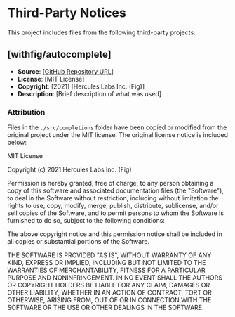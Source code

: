 # Third-Party Notices

This project includes files from the following third-party projects:

## [withfig/autocomplete]
- **Source**: [[GitHub Repository URL](https://github.com/withfig/autocomplete)]
- **License**: [MIT License]
- **Copyright**: [2021] [Hercules Labs Inc. (Fig)]
- **Description**: [Brief description of what was used]

### Attribution
Files in the `./src/completions` folder have been copied or modified from the original project under the MIT license. The original license notice is included below:

MIT License

Copyright (c) 2021 Hercules Labs Inc. (Fig)

Permission is hereby granted, free of charge, to any person obtaining a copy
of this software and associated documentation files (the "Software"), to deal
in the Software without restriction, including without limitation the rights
to use, copy, modify, merge, publish, distribute, sublicense, and/or sell
copies of the Software, and to permit persons to whom the Software is
furnished to do so, subject to the following conditions:

The above copyright notice and this permission notice shall be included in all
copies or substantial portions of the Software.

THE SOFTWARE IS PROVIDED "AS IS", WITHOUT WARRANTY OF ANY KIND, EXPRESS OR
IMPLIED, INCLUDING BUT NOT LIMITED TO THE WARRANTIES OF MERCHANTABILITY,
FITNESS FOR A PARTICULAR PURPOSE AND NONINFRINGEMENT. IN NO EVENT SHALL THE
AUTHORS OR COPYRIGHT HOLDERS BE LIABLE FOR ANY CLAIM, DAMAGES OR OTHER
LIABILITY, WHETHER IN AN ACTION OF CONTRACT, TORT OR OTHERWISE, ARISING FROM,
OUT OF OR IN CONNECTION WITH THE SOFTWARE OR THE USE OR OTHER DEALINGS IN THE
SOFTWARE.


